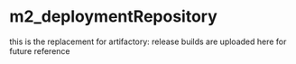 # m2_deploymentRepository
this is the replacement for artifactory: release builds are uploaded here for future reference
